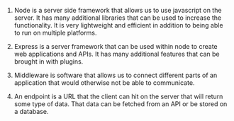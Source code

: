 1. Node is a server side framework that allows us to use javascript on the server. It has many additional libraries that can be used to increase the functionality. It is very lightweight and efficient in addition to being able to run on multiple platforms.

2. Express is a server framework that can be used within node to create web applications and APIs. It has many additional features that can be brought in with plugins.

3. Middleware is software that allows us to connect different parts of an application that would otherwise not be able to communicate.

4. An endpoint is a URL that the client can hit on the server that will return some type of data. That data can be fetched from an API or be stored on a database.